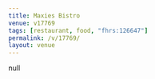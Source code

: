 ```yaml
---
title: Maxies Bistro
venue: v17769
tags: [restaurant, food, "fhrs:126647"]
permalink: /v/17769/
layout: venue
---
```

null